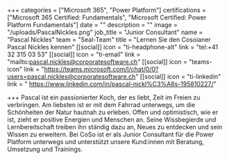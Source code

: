 +++
categories = ["Microsoft 365", "Power Platform"]
certifications = ["Microsoft 365 Certified: Fundamentals", "Microsoft Certified: Power Platform Fundamentals"]
date = ""
description = ""
image = "/uploads/PascalNickles.png"
job_title = "Junior Consultant"
name = "Pascal Nickles"
team = "Seal-Team"
title = "Lernen Sie den Cosoianer Pascal Nickles kennen"
[[social]]
icon = "ti-headphone-alt"
link = "tel:+41 32 315 03 53"
[[social]]
icon = "ti-email"
link = "mailto:pascal.nickles@corporatesoftware.ch"
[[social]]
icon = "teams-icon"
link = "https://teams.microsoft.com/l/chat/0/0?users=pascal.nickles@corporatesoftware.ch"
[[social]]
icon = "ti-linkedin"
link = " https://www.linkedin.com/in/pascal-nickl%C3%A8s-195810227/"

+++
Pascal ist ein passionierter Koch, der es liebt, Zeit im Freien zu verbringen. Am liebsten ist er mit dem Fahrrad unterwegs, um die Schönheiten der Natur hautnah zu erleben. Offen und optimistisch, wie er ist, zieht er positive Energien und Menschen an. Seine Wissbegierde und Lernbereitschaft treiben ihn ständig dazu an, Neues zu entdecken und sein Wissen zu erweitern. Bei CoSo ist er als Junior Consultant für die Power Platform unterwegs und unterstützt unsere Kund:innen mit Beratung, Umsetzung und Trainings.
